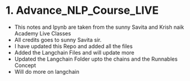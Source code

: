 # 1. Advance_NLP_Course_LIVE
- This notes and Ipynb are taken from the sunny Savita and Krish naik Academy Live Classes
- All credits goes to sunny Savita sir.
- I have updated this Repo and added all the files 
- Added the Langchain Files and will update more  
- Updated the Langchain Folder upto the chains and the Runnables Concept
- Will do more on langchain